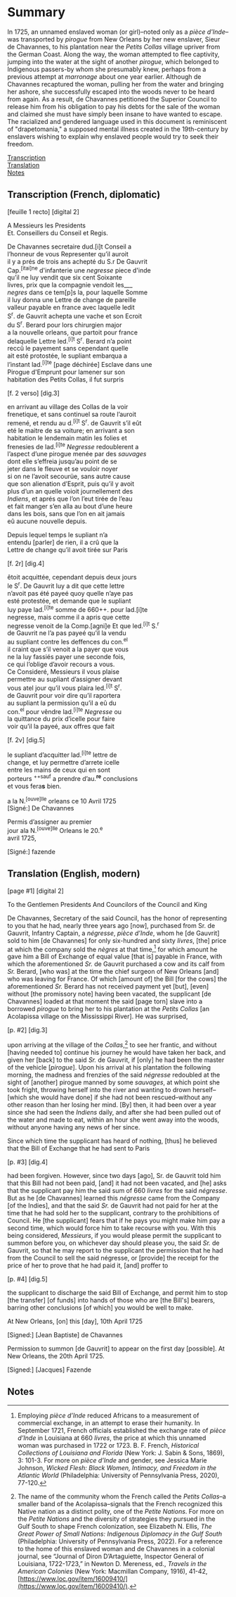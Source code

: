 # Summary   
 In 1725, an unnamed enslaved woman (or girl)–noted only as a *pièce d'Inde*–was transported by *pirogue* from New Orleans by her new enslaver, Sieur de Chavannes, to his plantation near the *Petits Collas* village upriver from the German Coast. Along the way, the woman attempted to flee captivity, jumping into the water at the sight of another *pirogue*, which belonged to Indigenous passers-by whom she presumably knew, perhaps from a previous attempt at *marronage* about one year earlier. Although de Chavannes recaptured the woman, pulling her from the water and bringing her ashore, she successfully escaped into the woods never to be heard from again. As a result, de Chavannes petitioned the Superior Council to release him from his obligation to pay his debts for the sale of the woman and claimed she must have simply been insane to have wanted to escape. The racialized and gendered language used in this document is reminiscent of "drapetomania," a supposed mental illness created in the 19th-century by enslavers wishing to explain why enslaved people would try to seek their freedom.  
   
[Transcription](#transcription-(French,-diplomatic))  
[Translation](#translation-(English,-modern))  
[Notes](#notes)  
   
## Transcription (French, diplomatic)  
  
[feuille 1 recto] [digital 2]  
  
  
A Messieurs les Presidents  
Et. Conseillers du Conseil et Regis.  
  
De Chavannes secretaire dud.<sup></sup>[i]t</sup> Conseil a  
l’honneur de vous Representer qu’il auroit  
il y a prés de trois ans achepté du S.r De Gauvrit  
Cap.<sup>[itai]ne</sup> d'infanterie une *negresse* piece d'inde  
qu’il ne luy vendit que six cent Soixante  
livres, prix que la compagnie vendoit les___  
*negres* dans ce tem[p]s la, pour laquelle Somme  
il luy donna une Lettre de change de pareille   
valleur payable en france avec laquelle ledit  
S<sup>r</sup>. de Gauvrit achepta une vache et son Ecroit  
du S<sup>r</sup>. Berard pour lors chirurgien major  
a la nouvelle orleans, que partoit pour france  
delaquelle Lettre led.<sup>[i]t</sup> S<sup>r</sup>. Berard n’a point  
reccû le payement sans cependant quelle  
ait esté protostée, le supliant embarqua a  
l’instant lad.<sup>[i]te</sup> [page déchirée] Esclave dans une  
Pirogue d'Emprunt pour lamener sur son  
habitation des Petits Collas, il fut surpris  
  
  
[f. 2 verso] [dig.3]  
  
  
en arrivant au village des Collas de la voir  
frenetique, et sans continuel sa route l’auroit  
remené, et rendu au d.<sup>[i]t</sup> S<sup>r</sup>. de Gauvrit s’il eût  
eté le maitre de sa voiture; en arrivant a son  
habitation le lendemain matin les folies et  
frenesies de lad.<sup>[i]te</sup> *Negresse* redoublerent a  
l’aspect d’une pirogue menée par des *sauvages*   
dont elle s’effreia jusqu’au point de se  
jeter dans le fleuve et se vouloir noyer  
si on ne l’avoit secourüe, sans autre cause  
que son alienation d’Esprit, puis qu’il y avoit  
plus d’un an quelle voioit journellement des  
*Indiens*, et aprés que l’on l’eut tirée de l’eau  
et fait manger s’en alla au bout d’une heure  
dans les bois, sans que l’on en ait jamais  
eû aucune nouvelle depuis.  
  
  
Depuis lequel temps le supliant n’a  
entendu [parler] de rien, il a crû que la   
Lettre de change qu’il avoit tirée sur Paris  
  
  
[f. 2r] [dig.4]  
  
êtoit acquittée, cependant depuis deux jours  
le S<sup>r</sup>. De Gauvrit luy a dit que cette lettre  
n’avoit pas été payeé quoy quelle n’aye pas  
esté protestée, et demande que le supliant  
luy paye lad.<sup>[i]te</sup> somme de 660++. pour lad.[i]te  
negresse, mais comme il a apris que cette  
negresse venoit de la Comp.[agni]e Et que led.<sup>[i]t</sup> S.<sup>r</sup>  
de Gauvrit ne l’a pas payeé qu’il la vendu  
au supliant contre les deffences du con.<sup>el</sup>  
il craint que s’il venoit a la payer que vous  
ne la luy fassiés payer une seconde fois,  
ce qui l’oblige d’avoir recours a vous.  
Ce Consideré, Messieurs il vous plaise  
permettre au supliant d’assigner devant  
vous atel jour qu’il vous plaira led.<sup>[i]t</sup> S<sup>r</sup>.  
de Gauvrit pour voir dire qu’il raportera  
au supliant la permission qu’il a eû du  
con.<sup>el</sup> pour vêndre lad.<sup>[i]te</sup> *Negresse* ou  
la quittance du prix d’icelle pour faire  
voir qu’il la payeé, aux offres que fait  
  
  
[f. 2v] [dig.5]  
  
  
le supliant d’acquitter lad.<sup>[i]te</sup> lettre de  
change, et luy permettre d’arrete icelle  
entre les mains de ceux qui en sont  
porteurs <sup>++sauf</sup> a prendre d’au.<sup>**re**</sup> conclusions  
et vous fera**s** bien.  
  
a la N.<sup>[ouve]lle</sup> orleans ce 10 Avril 1725  
[Signé:] De Chavannes  
  
Permis d’assigner au premier  
jour ala N.<sup>[ouve]lle</sup> Orleans le 20.<sup>e</sup>  
avril 1725,   
  
  
[Signé:] fazende  
  
  
## Translation (English, modern)  
  
[page #1] [digital 2]  
  

To the Gentlemen Presidents And Councilors of the Council and King  
  
De Chavannes, Secretary of the said Council, has the honor of representing to you that he had, nearly three years ago [now], purchased from Sr. de Gauvrit, Infantry Captain, a *négresse*, *pièce d’Inde*, whom he [de Gauvrit] sold to him [de Chavannes] for only six-hundred and sixty *livres*, [the] price at which the company sold the *nègres* at that time,[^i] for which amount he gave him a Bill of Exchange of equal value [that is] payable in France, with which the aforementioned *Sr.* de Gauvrit purchased a cow and its calf from *Sr.* Berard, [who was] at the time the chief surgeon of New Orleans [and] who was leaving for France. Of which [amount of] the Bill [for the cows] the aforementioned *Sr.* Berard has not received payment yet [but], [even] without [the promissory note] having been vacated, the supplicant [de Chavannes] loaded at that moment the said [page torn] slave into a borrowed *pirogue* to bring her to his plantation at the *Petits Collas* [an Acolapissa village on the Mississippi River]. He was surprised,  
  
  
[p. #2] [dig.3]  
  
    
upon arriving at the village of the *Collas*,[^ii] to see her frantic, and without [having needed to] continue his journey he would have taken her back, and given her [back] to the said *Sr.* de Gauvrit, if [only] he had been the master of the vehicle [*pirogue*]. Upon his arrival at his plantation the following morning, the madness and frenzies of the said *négresse* redoubled at the sight of [another] pirogue manned by some *sauvages*, at which point she took fright, throwing herself into the river and wanting to drown herself–[which she would have done] if she had not been rescued–without any other reason than her losing her mind. [By] then, it had been over a year since she had seen the *Indiens* daily, and after she had been pulled out of the water and made to eat, within an hour she went away into the woods, without anyone having any news of her since.  
  
Since which time the supplicant has heard of nothing, [thus] he believed that the Bill of Exchange that he had sent to Paris  
  
  
[p. #3] [dig.4]  
  
  
had been forgiven. However, since two days [ago], Sr. de Gauvrit told him that this Bill had not been paid, [and] it had not been vacated, and [he] asks that the supplicant pay him the said sum of 660 *livres* for the said *négresse*. But as he [de Chavannes] learned this *négresse* came from the Company [of the Indies], and that the said *Sr.* de Gauvrit had not paid for her at the time that he had sold her to the supplicant, contrary to the prohibitions of Council. He [the supplicant] fears that if he pays you might make him pay a second time, which would force him to take recourse with you. With this being considered, *Messieurs*, if you would please permit the supplicant to summon before you, on whichever day should please you, the said *Sr.* de Gauvrit, so that he may report to the supplicant the permission that he had from the Council to sell the said négresse, or [provide] the receipt for the price of her to prove that he had paid it, [and] proffer to  
  
  
[p. #4] [dig.5]  
  
  
the supplicant to discharge the said Bill of Exchange, and permit him to stop [the transfer] [of funds] into hands of those who are [the Bill's] bearers, barring other conclusions [of which] you would be well to make.  
  
At New Orleans, [on] this [day], 10th April 1725  
  
[Signed:] [Jean Baptiste] de Chavannes  
  
  
Permission to summon [de Gauvrit] to appear on the first day [possible]. At New Orleans, the 20th April 1725.   
  
[Signed:] [Jacques] Fazende  
  
  
## Notes    
  
[^i]: Employing *pièce d’Inde* reduced Africans to a measurement of commercial exchange, in an attempt to erase their humanity. In September 1721, French officials established the exchange rate of *pièce d’Inde* in Louisiana at 660 *livres*, the price at which this unnamed woman was purchased in 1722 or 1723. B. F. French, *Historical Collections of Louisiana and Florida* (New York: J. Sabin & Sons, 1869), 3: 101-3. For more on *pièce d’Inde* and gender, see Jessica Marie Johnson, *Wicked Flesh: Black Women, Intimacy, and Freedom in the Atlantic World* (Philadelphia: University of Pennsylvania Press, 2020), 77-120.    
     
[^ii]: The name of the community whom the French called the *Petits Collas*–a smaller band of the Acolapissa–signals that the French recognized this Native nation as a distinct polity, one of the *Petite Nations*. For more on the *Petite Nations* and the diversity of strategies they pursued in the Gulf South to shape French colonization, see Elizabeth N. Ellis, *The Great Power of Small Nations: Indigenous Diplomacy in the Gulf South* (Philadelphia: University of Pennsylvania Press, 2022). For a reference to the home of this enslaved woman and de Chavannes in a colonial journal, see “Journal of Diron D’Artaguiette, Inspector General of Louisiana, 1722-1723,” in Newton D. Mereness, ed., *Travels in the American Colonies* (New York: Macmillan Company, 1916), 41-42, [https://www.loc.gov/item/16009410/](https://www.loc.gov/item/16009410/).